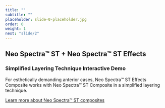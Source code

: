 ```yaml
---
title: ""
subtitle: ""
placeholder: slide-0-placeholder.jpg
order: 0
weight: 1
next: "slide/2"
---
```

<h2 class="gotham ds-blue">Neo Spectra<span class="ent-reg">™</span> ST + Neo Spectra<span class="ent-reg">™</span> ST Effects</h2>
<h3 class="gotham">Simplified Layering Technique Interactive Demo</h3>
For esthetically demanding anterior cases, Neo Spectra<span class="super">™</span> ST Effects Composite works with Neo Spectra<span class="super">™</span> ST Composite in a simplified layering technique.

<a class="ds-blue" target="_blank" href="https://www.dentsplysirona.com/en/explore/restorative/ceram-x-spectra-st-family/ceramx-spectra-st-effects.html">Learn more about Neo Spectra<span class="ent-reg link-underline">™</span> ST composites</a>
<!--more-->
